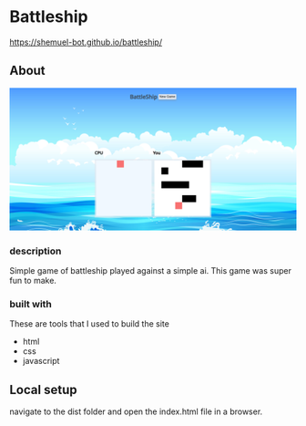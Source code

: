 # Battleship

https://shemuel-bot.github.io/battleship/
## About
<div align="center">
  <img src="src/images/screen-shot.png">
</div>

### description
Simple game of battleship played against a simple ai.
This game was super fun to make.

### built with
These are tools that I used to build the site

<ul>
  <li>
    html
  </li>
  <li>
    css
  </li>
  <li>
    javascript
  </li>
</ul>

## Local setup

navigate to the dist folder and open the index.html file in a browser.
